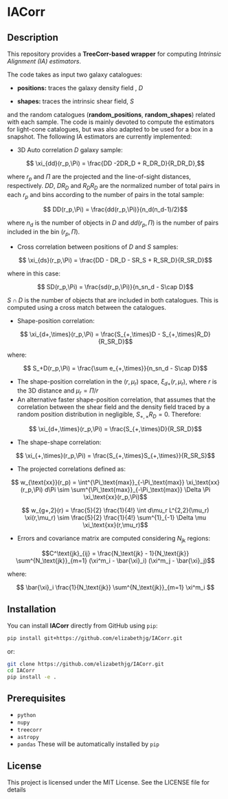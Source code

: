 
# IACorr

## Description
This repository provides a **TreeCorr-based wrapper** for computing _Intrinsic Alignment (IA) estimators_.

The code takes as input two galaxy catalogues:

-   **positions:** traces the galaxy density field , $D$
    
-   **shapes:** traces the intrinsic shear field, $S$
    

and the random catalogues (**random_positions**, **random_shapes**) related with each sample. The code is mainly devoted to compute the estimators for light-cone catalogues, but was also adapted to be used for a box in a snapshot. The following IA estimators are currently implemented:

- 3D Auto correlation $D$ galaxy sample:

$$    \xi_{dd}(r_p,\Pi) = \frac{DD -2DR_D + R_DR_D}{R_DR_D},$$

where $r_p$ and $\Pi$ are the projected and the line-of-sight distances, respectively. $DD$, $DR_D$ and $R_DR_D$ are the normalized number of total pairs in each $r_p$ and bins according to the number of pairs in the total sample:

$$    DD(r_p,\Pi) = \frac{dd(r_p,\Pi)}{n_d(n_d-1)/2}$$

where $n_d$ is the number of objects in $D$ and $dd(r_p,\Pi)$ is the number of pairs included in the bin $(r_p,\Pi)$.

- Cross correlation between positions of $D$ and $S$ samples:

$$    \xi_{ds}(r_p,\Pi) = \frac{DD - DR_D - SR_S + R_SR_D}{R_SR_D}$$

where in this case:

$$    SD(r_p,\Pi) = \frac{sd(r_p,\Pi)}{n_sn_d - S\cap D}$$

$S\cap D$ is the number of objects that are included in both catalogues. This is computed using a cross match between the catalogues. 
- Shape-position correlation:

$$    \xi_{d+,\times}(r_p,\Pi) = \frac{S_{+,\times}D - S_{+,\times}R_D}{R_SR_D}$$

where:

$$    S_+D(r_p,\Pi) = \frac{\sum e_{+,\times}}{n_sn_d - S\cap D}$$

- The shape-position correlation in the $(r,\mu_r)$ space, $\xi_{d+}(r,\mu_r)$, where $r$ is the 3D distance and $\mu_r=\Pi/r$
- An alternative faster shape-position correlation, that assumes that the correlation between the shear field and the density field traced by a random position distribution in negligible, $S_{+,\times}R_D = 0$. Therefore:

$$    \xi_{d+,\times}(r_p,\Pi) = \frac{S_{+,\times}D}{R_SR_D}$$

- The shape-shape correlation:

$$    \xi_{+,\times}(r_p,\Pi) = \frac{S_{+,\times}S_{+,\times}}{R_SR_S}$$

- The projected correlations defined as:

$$    w_{\text{xx}}(r_p) = \int^{\Pi_\text{max}}_{-\Pi_\text{max}} \xi_\text{xx}(r_p,\Pi) d\Pi \sim \sum^{\Pi_\text{max}}_{-\Pi_\text{max}} \Delta \Pi \xi_\text{xx}(r_p,\Pi)$$

$$    w_{g+,2}(r) = \frac{5}{2} \frac{1}{4!} \int d\mu_r L^{2,2}(\mu_r) \xi(r,\mu_r) \sim \frac{5}{2} \frac{1}{4!} \sum^{1}_{-1} \Delta \mu \xi_\text{xx}(r,\mu_r)$$

- Errors and covariance matrix are computed considering $N_\text{jk}$ regions:

$$C^\text{jk}_{ij} = \frac{N_\text{jk} - 1}{N_\text{jk}}
\sum^{N_\text{jk}}_{m=1} (\xi^m_i - \bar{\xi}_i) (\xi^m_j - \bar{\xi}_j)$$

where:

 $$ \bar{\xi}_i \frac{1}{N_\text{jk}} \sum^{N_\text{jk}}_{m=1} \xi^m_i $$


## Installation

You can install **IACorr** directly from GitHub using `pip`:
```bash
pip install git+https://github.com/elizabethjg/IACorr.git
```

or:
```bash
git clone https://github.com/elizabethjg/IACorr.git
cd IACorr
pip install -e .
```

## Prerequisites
- `python`
- `nupy`
- `treecorr`
- `astropy`
- `pandas`
These will be automatically installed by `pip`

## License

This project is licensed under the MIT License. See the LICENSE file for details
